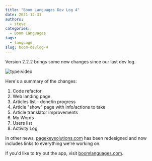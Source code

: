 ```yaml
---
title: "Boom Languages Dev Log 4"
date: 2021-12-31
authors:
  - steve
categories:
  - Boom Languages
tags:
  - language
slug: boom-devlog-4
---
```


Version 2.2.2 brings some new changes since our last dev log.

<!-- more -->

![type:video](https://www.youtube.com/embed/qvgQYVp5O9o)


Here's a summary of the changes:

1. Code refactor
2. Web landing page
3. Articles list - done/in progress
4. Article "show" page with info/actions to take
5. Article translator improvements
6. My Words
7. Users list
8. Activity Log

In other news, [pagekeysolutions.com](https://pagekeysolutions.com) has been redesigned and now includes links to everything we're working on.

If you'd like to try out the app, visit [boomlanguages.com](https://boomlanguages.com).
